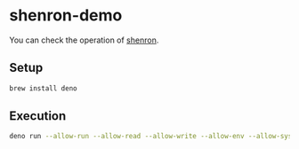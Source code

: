 # shenron-demo

You can check the operation of [shenron](https://github.com/bird-studio/shenron).

## Setup

```bash
brew install deno
```

## Execution

```bash
deno run --allow-run --allow-read --allow-write --allow-env --allow-sys ./generation.ts
```

